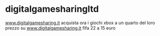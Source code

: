 # digitalgamesharingltd
www.digitalgamesharing.it
acquista ora i giochi xbox a un quarto del loro prezzo su www.digitalgamesharing.it
fifa 22 a 15 euro
